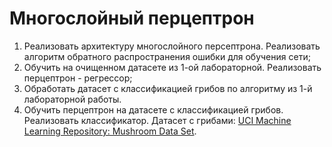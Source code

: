 # Многослойный перцептрон

1. Реализовать архитектуру многослойного персептрона. Реализовать алгоритм обратного распространения ошибки для обучения сети;
2. Обучить на очищенном датасете из 1-ой лабораторной. Реализовать перцептрон - регрессор;
3. Обработать датасет с классификацией грибов по алгоритму из 1-й лабораторной работы.
4. Обучить перцептрон на датасете с классификацией грибов. Реализовать классификатор. Датасет с грибами: [UCI Machine Learning Repository: Mushroom Data Set](https://archive.ics.uci.edu/dataset/73/mushroom).
